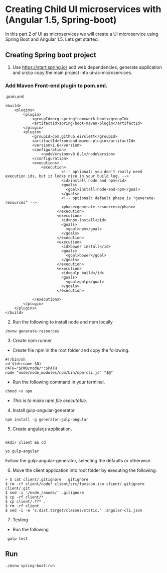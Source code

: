 # Creating Child UI microservices with (Angular 1.5, Spring-boot)

In this part 2 of UI as microservices we will create a UI microservice using Spring Boot and Angular 1.5. Lets get started.

## Creating Spring boot project

1. Use https://start.spring.io/ add web dependencies, generate application and unzip copy the main project into ui-as-microservices.

### Add Maven Front-end plugin to pom.xml.

 .pom.xml
 ```
 <build>
     <plugins>
         <plugin>
             <groupId>org.springframework.boot</groupId>
             <artifactId>spring-boot-maven-plugin</artifactId>
         </plugin>
         <plugin>
             <groupId>com.github.eirslett</groupId>
             <artifactId>frontend-maven-plugin</artifactId>
             <version>1.6</version>
             <configuration>
                 <nodeVersion>v8.8.1</nodeVersion>
             </configuration>
             <executions>
                 <execution>
                          <!-- optional: you don't really need execution ids, but it looks nice in your build log. -->
                          <id>install node and npm</id>
                          <goals>
                            <goal>install-node-and-npm</goal>
                          </goals>
                          <!-- optional: default phase is "generate-resources" -->
                          <phase>generate-resources</phase>
                        </execution>
                        <execution>
                          <id>npm-install</id>
                          <goals>
                            <goal>npm</goal>
                          </goals>
                        </execution>
                        <execution>
                          <id>bower install</id>
                          <goals>
                            <goal>bower</goal>
                          </goals>
                        </execution>
                        <execution>
                          <id>gulp build</id>
                          <goals>
                            <goal>gulp</goal>
                          </goals>
                        </execution>

             </executions>
         </plugin>
     </plugins>
 </build>
 ```

 2. Run the following to install node and npm locally
  ```
  /mvnw generate-resources
 ```

 3. Create npm runner

 - Create file npm in the root folder and copy the following.

 ```
 #!/bin/sh
 cd $(dirname $0)
 PATH="$PWD/node/":$PATH
 node "node/node_modules/npm/bin/npm-cli.js" "$@"
 ```

 - Run the following command in your terminal.
 ```
 chmod +x npm
 ```
 - _This is to make npm file executable._

 4. Install gulp-angular-generator

  ```
  npm install -g generator-gulp-angular

  ````

 5. Create angularjs application.

  ```

  mkdir client && cd

  yo gulp-angular

  ```
  Follow the gulp-angular-generator, selecting the defaults or otherwise.


 6. Move the client application into root folder by executing the following.
 ```
 > $ cat client/.gitignore  .gitignore
 $ rm -rf client/node* client/src/favicon.ico client/.gitignore client/.git
 $ sed -i '/node_/anode/' .gitignore
 $ cp -rf client/* .
 $ cp client/.??* .
 $ rm -rf client
 $ sed -i -e 's,dist,target/classes/static,' .angular-cli.json
 ```

 7. Testing
 - Run the following
 ```
  gulp test
 ```

 ## Run
 ```
 ./mvnw spring-boot:run
 ```
